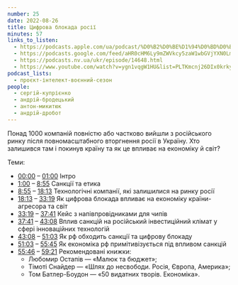 ```yaml
---
number: 25
date: 2022-08-26
title: Цифрова блокада росії
minutes: 57
links_to_listen:
  - https://podcasts.apple.com/ua/podcast/%D0%B2%D0%BE%D1%94%D0%BD%D0%BD%D0%B8%D0%B9-%D1%81%D0%B5%D0%B7%D0%BE%D0%BD-%D0%B5%D0%BF%D1%96%D0%B7%D0%BE%D0%B4-6-%D1%86%D0%B8%D1%84%D1%80%D0%BE%D0%B2%D0%B0-%D0%B1%D0%BB%D0%BE%D0%BA%D0%B0%D0%B4%D0%B0-%D1%80%D0%BE%D1%81%D1%96%D1%97/id1534413713?i=1000577434214
  - https://podcasts.google.com/feed/aHR0cHM6Ly9mZWVkcy5zaW1wbGVjYXN0LmNvbS9pQ1h0ZWlTZQ/episode/YzU5MjI5MmItZmVmYS00YzUxLWE1ZDEtZTVkY2JlN2I3YWRi?sa=X&ved=0CA0QkfYCahcKEwjI-_2Y25L7AhUAAAAAHQAAAAAQAQ
  - https://podcasts.nv.ua/ukr/episode/14648.html
  - https://www.youtube.com/watch?v=ygn1vqgW1HU&list=PLTKmcnj26DIx0krky2zvASEkdOyH72ZFn&index=7
podcast_lists:
  - проєкт-інтелект-воєнний-сезон
people:
  - сергій-купрієнко
  - андрій-бродецький
  - антон-микитюк
  - андрій-дробот
---
```


Понад 1000 компаній повністю або частково вийшли з російського ринку після
повномасштабного вторгнення росії в Україну. Хто залишився там і покинув країну
та як це впливає на економіку й світ? 

Теми:
- [00:00][1] – [01:00][2] Інтро
- [1:00][3] – [8:55][4] Санкції та етика
- [8:55][5] – [18:13][6] Технологічні компанії, які залишилися на ринку росії
- [18:13][7] – [33:19][8] Як цифрова блокада впливає на економіку країни-агресора та світ
- [33:19][9] – [37:41][10] Кейс з напівпровідниками для чипів
- [37:41][11] – [43:08][12] Вплив санкцій на російський інвестиційний клімат у сфері інноваційних технологій
- [43:08][13] – [51:03][14] Як рф обходить санкції та цифрову блокаду
- [51:03][15] – [55:45][16] Як економіка рф примітивізується під впливом санкцій
- [55:46][17] – [59:21][18] Рекомендовані книжки:
  - Любомир Остапів — «Малюк та бюджет»;
  - Тімоті Снайдер — «Шлях до несвободи. Росія, Європа, Америка»;
  - Том Батлер-Боудон — «50 видатних творів. Економіка».

[1]: https://www.youtube.com/watch?v=ygn1vqgW1HU&list=PLTKmcnj26DIx0krky2zvASEkdOyH72ZFn&index=7&t=0s
[2]: https://www.youtube.com/watch?v=ygn1vqgW1HU&list=PLTKmcnj26DIx0krky2zvASEkdOyH72ZFn&index=7&t=60s
[3]: https://www.youtube.com/watch?v=ygn1vqgW1HU&list=PLTKmcnj26DIx0krky2zvASEkdOyH72ZFn&index=7&t=60s
[4]: https://www.youtube.com/watch?v=ygn1vqgW1HU&list=PLTKmcnj26DIx0krky2zvASEkdOyH72ZFn&index=7&t=535s
[5]: https://www.youtube.com/watch?v=ygn1vqgW1HU&list=PLTKmcnj26DIx0krky2zvASEkdOyH72ZFn&index=7&t=535s
[6]: https://www.youtube.com/watch?v=ygn1vqgW1HU&list=PLTKmcnj26DIx0krky2zvASEkdOyH72ZFn&index=7&t=1093s
[7]: https://www.youtube.com/watch?v=ygn1vqgW1HU&list=PLTKmcnj26DIx0krky2zvASEkdOyH72ZFn&index=7&t=1093s
[8]: https://www.youtube.com/watch?v=ygn1vqgW1HU&list=PLTKmcnj26DIx0krky2zvASEkdOyH72ZFn&index=7&t=1999s
[9]: https://www.youtube.com/watch?v=ygn1vqgW1HU&list=PLTKmcnj26DIx0krky2zvASEkdOyH72ZFn&index=7&t=1999s
[10]: https://www.youtube.com/watch?v=ygn1vqgW1HU&list=PLTKmcnj26DIx0krky2zvASEkdOyH72ZFn&index=7&t=2261s
[11]: https://www.youtube.com/watch?v=ygn1vqgW1HU&list=PLTKmcnj26DIx0krky2zvASEkdOyH72ZFn&index=7&t=2261s
[12]: https://www.youtube.com/watch?v=ygn1vqgW1HU&list=PLTKmcnj26DIx0krky2zvASEkdOyH72ZFn&index=7&t=2588s
[13]: https://www.youtube.com/watch?v=ygn1vqgW1HU&list=PLTKmcnj26DIx0krky2zvASEkdOyH72ZFn&index=7&t=2588s
[14]: https://www.youtube.com/watch?v=ygn1vqgW1HU&list=PLTKmcnj26DIx0krky2zvASEkdOyH72ZFn&index=7&t=3063s
[15]: https://www.youtube.com/watch?v=ygn1vqgW1HU&list=PLTKmcnj26DIx0krky2zvASEkdOyH72ZFn&index=7&t=3063s
[16]: https://www.youtube.com/watch?v=ygn1vqgW1HU&list=PLTKmcnj26DIx0krky2zvASEkdOyH72ZFn&index=7&t=3345s
[17]: https://www.youtube.com/watch?v=ygn1vqgW1HU&list=PLTKmcnj26DIx0krky2zvASEkdOyH72ZFn&index=7&t=3346s
[18]: https://www.youtube.com/watch?v=ygn1vqgW1HU&list=PLTKmcnj26DIx0krky2zvASEkdOyH72ZFn&index=7&t=3561s
